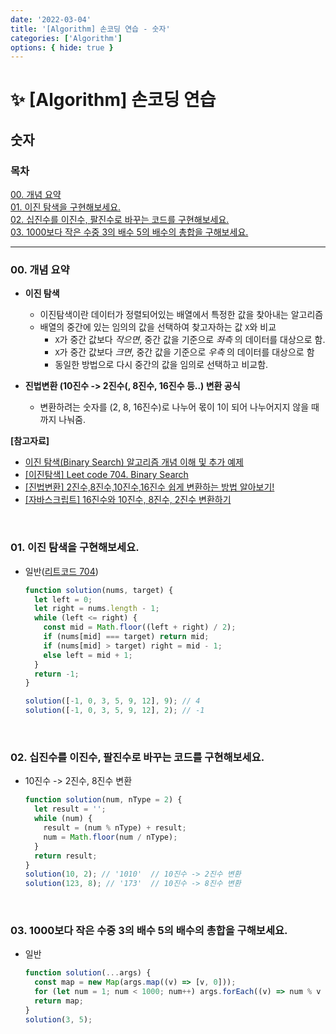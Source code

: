 ```yaml
---
date: '2022-03-04'
title: '[Algorithm] 손코딩 연습 - 숫자'
categories: ['Algorithm']
options: { hide: true }
---
```


# ✨ [Algorithm] 손코딩 연습

## 숫자

<div style="margin: 8px 0;">
  <h3 style="font-weight: 700">목차</h3>
  <a href="#00">00. 개념 요약</a></br>
  <a href="#01">01. 이진 탐색을 구현해보세요.</a></br>
  <a href="#02">02. 십진수를 이진수, 팔진수로 바꾸는 코드를 구현해보세요.</a></br>
  <a href="#03">03. 1000보다 작은 수중 3의 배수 5의 배수의 총합을 구해보세요.</a></br>
  <hr/>
</div>

<h3 id="00">00. 개념 요약</h3>

- **이진 탐색**
  - 이진탐색이란 데이터가 정렬되어있는 배열에서 특정한 값을 찾아내는 알고리즘
  - 배열의 중간에 있는 임의의 값을 선택하여 찾고자하는 값 `X`와 비교
    - `X`가 중간 값보다 _작으면_, 중간 값을 기준으로 _좌측_ 의 데이터를 대상으로 함.
    - `X`가 중간 값보다 _크면_, 중간 값을 기준으로 _우측_ 의 데이터를 대상으로 함
    - 동일한 방법으로 다시 중간의 값을 임의로 선택하고 비교함.
- **진법변환 (10진수 -> 2진수(, 8진수, 16진수 등..) 변환 공식**

  - 변환하려는 숫자를 (2, 8, 16진수)로 나누어 몫이 1이 되어 나누어지지 않을 때까지 나눠줌.


**[참고자료]**
  - [이진 탐색(Binary Search) 알고리즘 개념 이해 및 추가 예제](https://cjh5414.github.io/binary-search/)
  - [[이진탐색] Leet code 704. Binary Search](https://velog.io/@rmswjdtn/이진탐색-Leet-code-704.-Binary-Search)
  - [[진법변환] 2진수,8진수,10진수,16진수 쉽게 변환하는 방법 알아보기!](https://m.blog.naver.com/icbanq/221727893563)
  - [[자바스크립트] 16진수와 10진수, 8진수, 2진수 변환하기](https://unikys.tistory.com/334)

<br/>

<h3 id="01">01. 이진 탐색을 구현해보세요.</h3>

- 일반([리트코드 704](https://leetcode.com/problems/binary-search/))

  ```js
  function solution(nums, target) {
    let left = 0;
    let right = nums.length - 1;
    while (left <= right) {
      const mid = Math.floor((left + right) / 2);
      if (nums[mid] === target) return mid;
      if (nums[mid] > target) right = mid - 1;
      else left = mid + 1;
    }
    return -1;
  }

  solution([-1, 0, 3, 5, 9, 12], 9); // 4
  solution([-1, 0, 3, 5, 9, 12], 2); // -1
  ```

<br/>

<h3 id="02">02. 십진수를 이진수, 팔진수로 바꾸는 코드를 구현해보세요.</h3>

- 10진수 -> 2진수, 8진수 변환

  ```js
  function solution(num, nType = 2) {
    let result = '';
    while (num) {
      result = (num % nType) + result;
      num = Math.floor(num / nType);
    }
    return result;
  }
  solution(10, 2); // '1010'  // 10진수 -> 2진수 변환
  solution(123, 8); // '173'  // 10진수 -> 8진수 변환
  ```

<br/>

<h3 id="03">03. 1000보다 작은 수중 3의 배수 5의 배수의 총합을 구해보세요.</h3>

- 일반

  ```js
  function solution(...args) {
    const map = new Map(args.map((v) => [v, 0]));
    for (let num = 1; num < 1000; num++) args.forEach((v) => num % v === 0 && map.set(v, map.get(v) + i));
    return map;
  }
  solution(3, 5);
  ```
